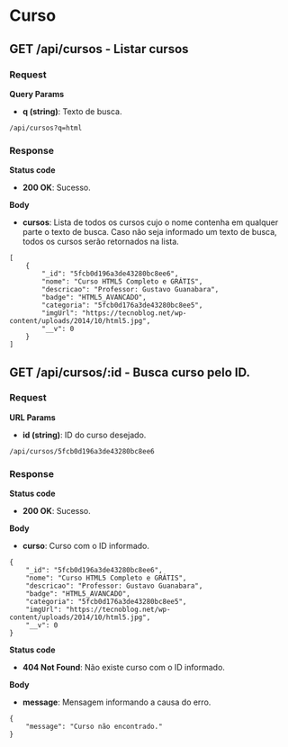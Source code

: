 # Curso

## GET /api/cursos - Listar cursos 

### Request

**Query Params**

- **q (string)**: Texto de busca. 

```
/api/cursos?q=html
```

### Response

**Status code**

- **200 OK**: Sucesso.

**Body**

- **cursos**: Lista de todos os cursos cujo o nome contenha em qualquer parte o texto de busca. Caso não seja informado um texto de busca, todos os cursos serão retornados na lista.

```
[
    {
        "_id": "5fcb0d196a3de43280bc8ee6",
        "nome": "Curso HTML5 Completo e GRÁTIS",
        "descricao": "Professor: Gustavo Guanabara",
        "badge": "HTML5_AVANCADO",
        "categoria": "5fcb0d176a3de43280bc8ee5",
        "imgUrl": "https://tecnoblog.net/wp-content/uploads/2014/10/html5.jpg",
        "__v": 0
    }
]
```

## GET /api/cursos/:id - Busca curso pelo ID. 

### Request

**URL Params**

- **id (string)**: ID do curso desejado. 

```
/api/cursos/5fcb0d196a3de43280bc8ee6
```

### Response

**Status code**

- **200 OK**: Sucesso.

**Body**

- **curso**: Curso com o ID informado.

```
{
    "_id": "5fcb0d196a3de43280bc8ee6",
    "nome": "Curso HTML5 Completo e GRÁTIS",
    "descricao": "Professor: Gustavo Guanabara",
    "badge": "HTML5_AVANCADO",
    "categoria": "5fcb0d176a3de43280bc8ee5",
    "imgUrl": "https://tecnoblog.net/wp-content/uploads/2014/10/html5.jpg",
    "__v": 0
}
```

**Status code**

- **404 Not Found**: Não existe curso com o ID informado.

**Body**

- **message**: Mensagem informando a causa do erro. 

```
{
    "message": "Curso não encontrado."
}
```
